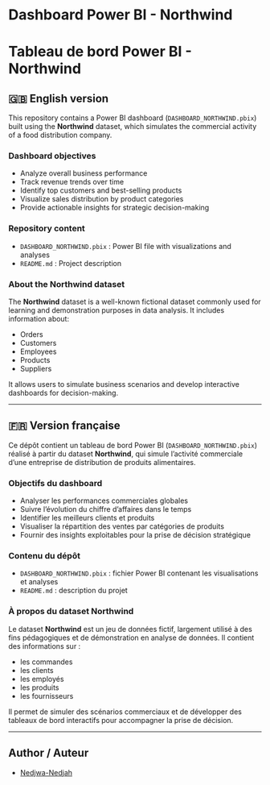 # Dashboard Power BI - Northwind  
# Tableau de bord Power BI - Northwind

## 🇬🇧 English version

This repository contains a Power BI dashboard (`DASHBOARD_NORTHWIND.pbix`) built using the **Northwind** dataset, which simulates the commercial activity of a food distribution company.

### Dashboard objectives

- Analyze overall business performance
- Track revenue trends over time
- Identify top customers and best-selling products
- Visualize sales distribution by product categories
- Provide actionable insights for strategic decision-making

### Repository content

- `DASHBOARD_NORTHWIND.pbix` : Power BI file with visualizations and analyses
- `README.md` : Project description



### About the Northwind dataset

The **Northwind** dataset is a well-known fictional dataset commonly used for learning and demonstration purposes in data analysis. It includes information about:
- Orders
- Customers
- Employees
- Products
- Suppliers

It allows users to simulate business scenarios and develop interactive dashboards for decision-making.

---

## 🇫🇷 Version française

Ce dépôt contient un tableau de bord Power BI (`DASHBOARD_NORTHWIND.pbix`) réalisé à partir du dataset **Northwind**, qui simule l’activité commerciale d’une entreprise de distribution de produits alimentaires.

### Objectifs du dashboard

- Analyser les performances commerciales globales
- Suivre l’évolution du chiffre d’affaires dans le temps
- Identifier les meilleurs clients et produits
- Visualiser la répartition des ventes par catégories de produits
- Fournir des insights exploitables pour la prise de décision stratégique

### Contenu du dépôt

- `DASHBOARD_NORTHWIND.pbix` : fichier Power BI contenant les visualisations et analyses
- `README.md` : description du projet



### À propos du dataset Northwind

Le dataset **Northwind** est un jeu de données fictif, largement utilisé à des fins pédagogiques et de démonstration en analyse de données. Il contient des informations sur :
- les commandes
- les clients
- les employés
- les produits
- les fournisseurs

Il permet de simuler des scénarios commerciaux et de développer des tableaux de bord interactifs pour accompagner la prise de décision.

---

## Author / Auteur

- [Nedjwa-Nedjah](https://github.com/Nedjwa-Nedjah)

